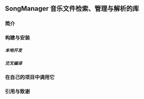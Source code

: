 ## SongManager 音乐文件检索、管理与解析的库

### 简介

### 构建与安装

##### 本地开发

##### 交叉编译

### 在自己的项目中调用它

### 引用与致谢






